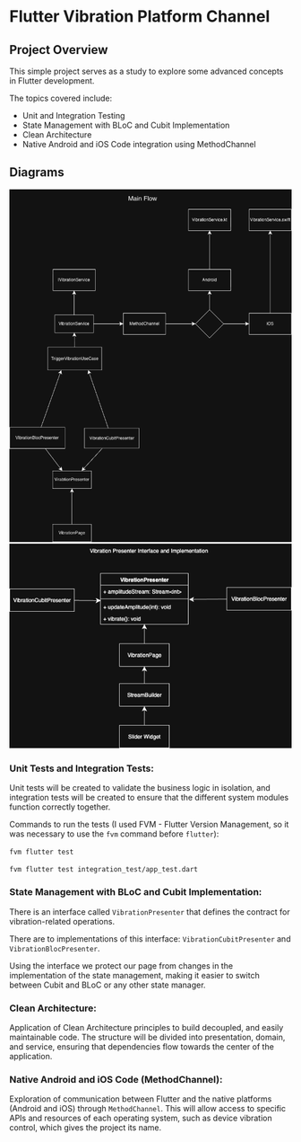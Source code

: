 # Flutter Vibration Platform Channel 

## Project Overview

This simple project serves as a study to explore some advanced concepts in
Flutter development.

The topics covered include:

- Unit and Integration Testing
- State Management with BLoC and Cubit Implementation
- Clean Architecture
- Native Android and iOS Code integration using MethodChannel

## Diagrams

![Main Flow](https://raw.githubusercontent.com/d-apps/flutter_vibration_platform_channel/refs/heads/main/docs/Main%20Flow.drawio.png)
![Presenter](https://raw.githubusercontent.com/d-apps/flutter_vibration_platform_channel/refs/heads/main/docs/Presenter.drawio.png)

### Unit Tests and Integration Tests:

Unit tests will be created to validate the business logic 
in isolation, and integration tests will be created to ensure that the different system modules 
function correctly together.

Commands to run the tests (I used FVM - Flutter Version Management, so it was necessary to use the
`fvm` command before `flutter`):

`fvm flutter test`

`fvm flutter test integration_test/app_test.dart`

### State Management with BLoC and Cubit Implementation:

There is an interface called `VibrationPresenter` that defines the contract for vibration-related
operations. 

There are to implementations of this interface: `VibrationCubitPresenter`
and `VibrationBlocPresenter`.

Using the interface we protect our page from changes in the implementation of the state management,
making it easier to switch between Cubit and BLoC or any other state manager.

### Clean Architecture:

Application of Clean Architecture principles to build decoupled, and easily 
maintainable code. The structure will be divided into presentation, domain, and service, 
ensuring that dependencies flow towards the center of the application.

### Native Android and iOS Code (MethodChannel):

Exploration of communication between Flutter and the native 
platforms (Android and iOS) through `MethodChannel`. This will allow access to specific APIs and 
resources of each operating system, such as device vibration control, which gives the project its name.